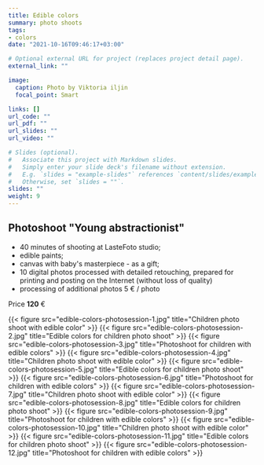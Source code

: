 ```yaml
---
title: Edible colors
summary: photo shoots
tags:
- colors
date: "2021-10-16T09:46:17+03:00"

# Optional external URL for project (replaces project detail page).
external_link: ""

image:
  caption: Photo by Viktoria iljin
  focal_point: Smart

links: []
url_code: ""
url_pdf: ""
url_slides: ""
url_video: ""

# Slides (optional).
#   Associate this project with Markdown slides.
#   Simply enter your slide deck's filename without extension.
#   E.g. `slides = "example-slides"` references `content/slides/example-slides.md`.
#   Otherwise, set `slides = ""`.
slides: ""
weight: 9
---
```


## Photoshoot "Young abstractionist"

* 40 minutes of shooting at LasteFoto studio;
* edible paints;
* canvas with baby's masterpiece - as a gift;
* 10 digital photos processed with detailed retouching, prepared for printing and posting on the Internet (without loss of quality)
* processing of additional photos 5 € / photo

Price **120** €

{{< figure src="edible-colors-photosession-1.jpg" title="Children photo shoot with edible color" >}}
{{< figure src="edible-colors-photosession-2.jpg" title="Edible colors for children photo shoot" >}}
{{< figure src="edible-colors-photosession-3.jpg" title="Photoshoot for children with edible colors" >}}
{{< figure src="edible-colors-photosession-4.jpg" title="Children photo shoot with edible color" >}}
{{< figure src="edible-colors-photosession-5.jpg" title="Edible colors for children photo shoot" >}}
{{< figure src="edible-colors-photosession-6.jpg" title="Photoshoot for children with edible colors" >}}
{{< figure src="edible-colors-photosession-7.jpg" title="Children photo shoot with edible color" >}}
{{< figure src="edible-colors-photosession-8.jpg" title="Edible colors for children photo shoot" >}}
{{< figure src="edible-colors-photosession-9.jpg" title="Photoshoot for children with edible colors" >}}
{{< figure src="edible-colors-photosession-10.jpg" title="Children photo shoot with edible color" >}}
{{< figure src="edible-colors-photosession-11.jpg" title="Edible colors for children photo shoot" >}}
{{< figure src="edible-colors-photosession-12.jpg" title="Photoshoot for children with edible colors" >}}
